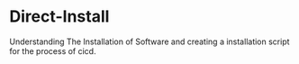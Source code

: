 # Direct-Install
Understanding The Installation of Software and creating a installation script
for the process of cicd.

# 
